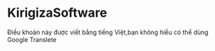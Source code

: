 # KirigizaSoftware
Điều khoản này được viết bằng tiếng Việt,bạn không hiểu có thể dùng Google Translete
